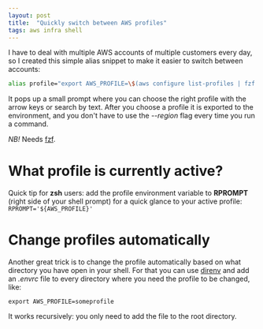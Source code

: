 ```yaml
---
layout: post
title:  "Quickly switch between AWS profiles"
tags: aws infra shell
---
```


I have to deal with multiple AWS accounts of multiple customers every day, so I created this simple
alias snippet to make it easier to switch between accounts:

```zsh
alias profile="export AWS_PROFILE=\$(aws configure list-profiles | fzf --prompt \"Choose active AWS profile:\")"
```

It pops up a small prompt where you can choose the right profile with the arrow keys or search by
text. After you choose a profile it is exported to the environment, and you don't have to use the
*--region* flag every time you run a command.

*NB!* Needs [fzf][fzf].

# What profile is currently active?

Quick tip for **zsh** users: add the profile environment variable to **RPROMPT** (right side
of your shell prompt) for a quick glance to your
active profile: `RPROMPT='${AWS_PROFILE}'`

# Change profiles automatically

Another great trick is to change the profile automatically based on what directory you have open in
your shell. For that you can use [direnv][direnv] and add an *.envrc* file to every directory where
you need the profile to be changed, like:

```shell
export AWS_PROFILE=someprofile
```

It works recursively: you only need to add the file to the root directory.

[fzf]: https://github.com/junegunn/fzf
[direnv]: https://direnv.net